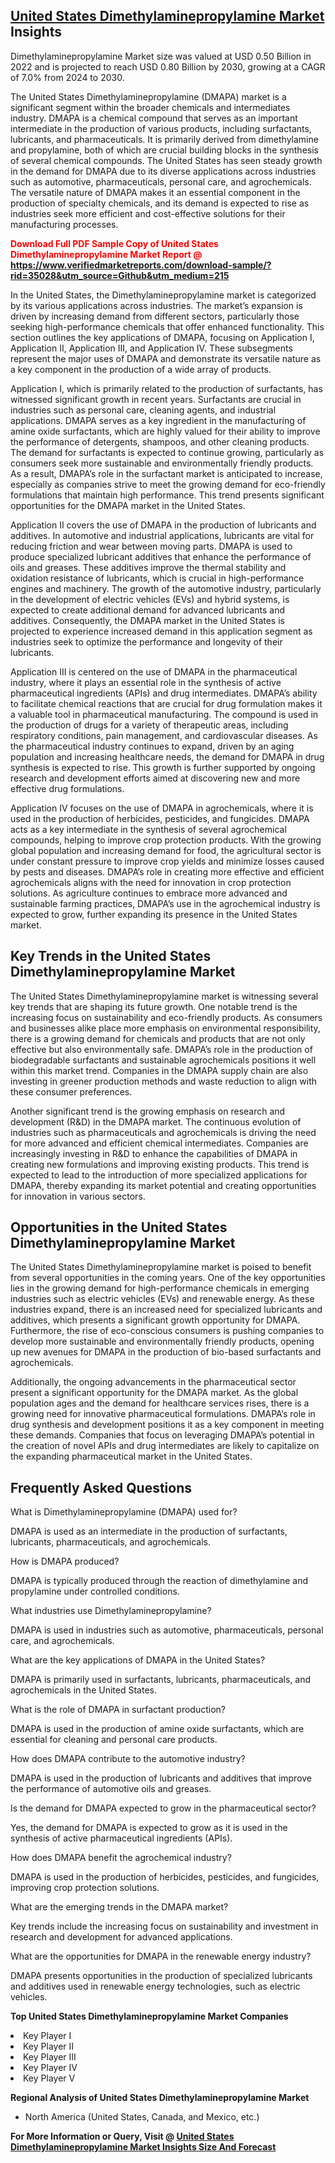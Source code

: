 <h2><a href="https://www.verifiedmarketreports.com/download-sample/?rid=35028&amp;utm_source=Github&amp;utm_medium=215" target="_blank">United States Dimethylaminepropylamine Market</a> Insights</h2><p>Dimethylaminepropylamine Market size was valued at USD 0.50 Billion in 2022 and is projected to reach USD 0.80 Billion by 2030, growing at a CAGR of 7.0% from 2024 to 2030.</p><p><div> <p>The United States Dimethylaminepropylamine (DMAPA) market is a significant segment within the broader chemicals and intermediates industry. DMAPA is a chemical compound that serves as an important intermediate in the production of various products, including surfactants, lubricants, and pharmaceuticals. It is primarily derived from dimethylamine and propylamine, both of which are crucial building blocks in the synthesis of several chemical compounds. The United States has seen steady growth in the demand for DMAPA due to its diverse applications across industries such as automotive, pharmaceuticals, personal care, and agrochemicals. The versatile nature of DMAPA makes it an essential component in the production of specialty chemicals, and its demand is expected to rise as industries seek more efficient and cost-effective solutions for their manufacturing processes. <p><strong><p><span class=""><span style="color: #ff0000;"><strong>Download Full PDF Sample Copy of United States Dimethylaminepropylamine Market Report</strong> @ </span><a href="https://www.verifiedmarketreports.com/download-sample/?rid=35028&amp;utm_source=Github&amp;utm_medium=215" target="_blank">https://www.verifiedmarketreports.com/download-sample/?rid=35028&amp;utm_source=Github&amp;utm_medium=215</a></span></p></strong></p> <p>In the United States, the Dimethylaminepropylamine market is categorized by its various applications across industries. The market’s expansion is driven by increasing demand from different sectors, particularly those seeking high-performance chemicals that offer enhanced functionality. This section outlines the key applications of DMAPA, focusing on Application I, Application II, Application III, and Application IV. These subsegments represent the major uses of DMAPA and demonstrate its versatile nature as a key component in the production of a wide array of products. <p>Application I, which is primarily related to the production of surfactants, has witnessed significant growth in recent years. Surfactants are crucial in industries such as personal care, cleaning agents, and industrial applications. DMAPA serves as a key ingredient in the manufacturing of amine oxide surfactants, which are highly valued for their ability to improve the performance of detergents, shampoos, and other cleaning products. The demand for surfactants is expected to continue growing, particularly as consumers seek more sustainable and environmentally friendly products. As a result, DMAPA’s role in the surfactant market is anticipated to increase, especially as companies strive to meet the growing demand for eco-friendly formulations that maintain high performance. This trend presents significant opportunities for the DMAPA market in the United States. <p>Application II covers the use of DMAPA in the production of lubricants and additives. In automotive and industrial applications, lubricants are vital for reducing friction and wear between moving parts. DMAPA is used to produce specialized lubricant additives that enhance the performance of oils and greases. These additives improve the thermal stability and oxidation resistance of lubricants, which is crucial in high-performance engines and machinery. The growth of the automotive industry, particularly in the development of electric vehicles (EVs) and hybrid systems, is expected to create additional demand for advanced lubricants and additives. Consequently, the DMAPA market in the United States is projected to experience increased demand in this application segment as industries seek to optimize the performance and longevity of their lubricants. <p>Application III is centered on the use of DMAPA in the pharmaceutical industry, where it plays an essential role in the synthesis of active pharmaceutical ingredients (APIs) and drug intermediates. DMAPA’s ability to facilitate chemical reactions that are crucial for drug formulation makes it a valuable tool in pharmaceutical manufacturing. The compound is used in the production of drugs for a variety of therapeutic areas, including respiratory conditions, pain management, and cardiovascular diseases. As the pharmaceutical industry continues to expand, driven by an aging population and increasing healthcare needs, the demand for DMAPA in drug synthesis is expected to rise. This growth is further supported by ongoing research and development efforts aimed at discovering new and more effective drug formulations. <p>Application IV focuses on the use of DMAPA in agrochemicals, where it is used in the production of herbicides, pesticides, and fungicides. DMAPA acts as a key intermediate in the synthesis of several agrochemical compounds, helping to improve crop protection products. With the growing global population and increasing demand for food, the agricultural sector is under constant pressure to improve crop yields and minimize losses caused by pests and diseases. DMAPA’s role in creating more effective and efficient agrochemicals aligns with the need for innovation in crop protection solutions. As agriculture continues to embrace more advanced and sustainable farming practices, DMAPA’s use in the agrochemical industry is expected to grow, further expanding its presence in the United States market. <h2>Key Trends in the United States Dimethylaminepropylamine Market</h2> <p>The United States Dimethylaminepropylamine market is witnessing several key trends that are shaping its future growth. One notable trend is the increasing focus on sustainability and eco-friendly products. As consumers and businesses alike place more emphasis on environmental responsibility, there is a growing demand for chemicals and products that are not only effective but also environmentally safe. DMAPA’s role in the production of biodegradable surfactants and sustainable agrochemicals positions it well within this market trend. Companies in the DMAPA supply chain are also investing in greener production methods and waste reduction to align with these consumer preferences. <p>Another significant trend is the growing emphasis on research and development (R&D) in the DMAPA market. The continuous evolution of industries such as pharmaceuticals and agrochemicals is driving the need for more advanced and efficient chemical intermediates. Companies are increasingly investing in R&D to enhance the capabilities of DMAPA in creating new formulations and improving existing products. This trend is expected to lead to the introduction of more specialized applications for DMAPA, thereby expanding its market potential and creating opportunities for innovation in various sectors. <h2>Opportunities in the United States Dimethylaminepropylamine Market</h2> <p>The United States Dimethylaminepropylamine market is poised to benefit from several opportunities in the coming years. One of the key opportunities lies in the growing demand for high-performance chemicals in emerging industries such as electric vehicles (EVs) and renewable energy. As these industries expand, there is an increased need for specialized lubricants and additives, which presents a significant growth opportunity for DMAPA. Furthermore, the rise of eco-conscious consumers is pushing companies to develop more sustainable and environmentally friendly products, opening up new avenues for DMAPA in the production of bio-based surfactants and agrochemicals. <p>Additionally, the ongoing advancements in the pharmaceutical sector present a significant opportunity for the DMAPA market. As the global population ages and the demand for healthcare services rises, there is a growing need for innovative pharmaceutical formulations. DMAPA’s role in drug synthesis and development positions it as a key component in meeting these demands. Companies that focus on leveraging DMAPA’s potential in the creation of novel APIs and drug intermediates are likely to capitalize on the expanding pharmaceutical market in the United States. <h2>Frequently Asked Questions</h2> <p>What is Dimethylaminepropylamine (DMAPA) used for?</p> <p>DMAPA is used as an intermediate in the production of surfactants, lubricants, pharmaceuticals, and agrochemicals.</p> <p>How is DMAPA produced?</p> <p>DMAPA is typically produced through the reaction of dimethylamine and propylamine under controlled conditions.</p> <p>What industries use Dimethylaminepropylamine?</p> <p>DMAPA is used in industries such as automotive, pharmaceuticals, personal care, and agrochemicals.</p> <p>What are the key applications of DMAPA in the United States?</p> <p>DMAPA is primarily used in surfactants, lubricants, pharmaceuticals, and agrochemicals in the United States.</p> <p>What is the role of DMAPA in surfactant production?</p> <p>DMAPA is used in the production of amine oxide surfactants, which are essential for cleaning and personal care products.</p> <p>How does DMAPA contribute to the automotive industry?</p> <p>DMAPA is used in the production of lubricants and additives that improve the performance of automotive oils and greases.</p> <p>Is the demand for DMAPA expected to grow in the pharmaceutical sector?</p> <p>Yes, the demand for DMAPA is expected to grow as it is used in the synthesis of active pharmaceutical ingredients (APIs).</p> <p>How does DMAPA benefit the agrochemical industry?</p> <p>DMAPA is used in the production of herbicides, pesticides, and fungicides, improving crop protection solutions.</p> <p>What are the emerging trends in the DMAPA market?</p> <p>Key trends include the increasing focus on sustainability and investment in research and development for advanced applications.</p> <p>What are the opportunities for DMAPA in the renewable energy industry?</p> <p>DMAPA presents opportunities in the production of specialized lubricants and additives used in renewable energy technologies, such as electric vehicles.</p> </div></p><p><strong>Top United States Dimethylaminepropylamine Market Companies</strong></p><div data-test-id=""><p><li>Key Player I</li><li> Key Player II</li><li> Key Player III</li><li> Key Player IV</li><li> Key Player V</li></p><div><strong>Regional Analysis of&nbsp;United States Dimethylaminepropylamine Market</strong></div><ul><li dir="ltr"><p dir="ltr">North America&nbsp;(United States, Canada, and Mexico, etc.)</p></li></ul><p><strong>For More Information or Query, Visit @&nbsp;</strong><strong><a href="https://www.verifiedmarketreports.com/product/global-dimethylaminepropylamine-market-size-and-forecast-to-2025/?utm_source=Github&amp;utm_medium=215" target="_blank">United States Dimethylaminepropylamine Market Insights Size And Forecast</a></strong></p></div>
